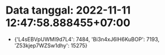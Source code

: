 # Data tanggal: 2022-11-11 12:47:58.888455+07:00

* {'L4sEBVpUWMI9d7L4': 7484, 'Bi3n4xJ6lH6KuBOP': 7193, 'Z53kjep7WZSw1dhy': 15275}
